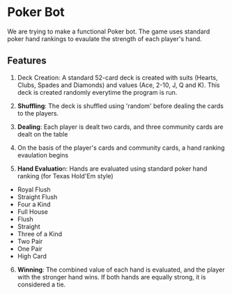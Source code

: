 # **Poker Bot**
We are trying to make a functional Poker bot. The game uses standard poker hand rankings to evaulate the strength of each player's hand.

## **Features**
1) Deck Creation: A standard 52-card deck is created with suits (Hearts, Clubs, Spades and Diamonds) and values (Ace, 2-10, J, Q and K). This deck is created randomly everytime the program is run.

2) **Shuffling**: The deck is shuffled using 'random' before dealing the cards to the players.

3) **Dealing**: Each player is dealt two cards, and three community cards are dealt on the table

4) On the basis of the player's cards and community cards, a hand ranking evaulation begins

5) **Hand Evaluatio**n: Hands are evaluated using standard poker hand ranking (for Texas Hold'Em style)
* Royal Flush
* Straight Flush
* Four a Kind
* Full House
* Flush
* Straight
* Three of a Kind
* Two Pair
* One Pair
* High Card

6) **Winning**: The combined value of each hand is evaluated, and the player with the stronger hand wins. If both hands are equally strong, it is considered a tie.
